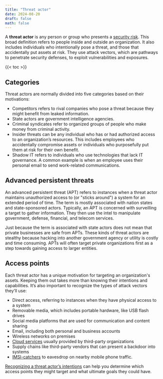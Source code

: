 ```yaml
---
title: "Threat actor"
date: 2024-08-20
draft: false
math: false
---
```


A **threat actor** is any person or group who presents a
[security risk](/security).
This broad definition refers to people inside and
outside an organization. It also includes individuals who intentionally
pose a threat, and those that accidentally put assets at risk.
They use attack vectors, which are pathways to penetrate security
defenses, to exploit vulnerabilities and exposures.

{{< toc >}}

## Categories

Threat actors are normally divided into five categories based on their
motivations:

- Competitors refers to rival companies who pose a threat because they
  might benefit from leaked information.
- State actors are government intelligence agencies.
- Criminal syndicates refer to organized groups of people who make money
  from criminal activity.
- Insider threats can be any individual who has or had authorized access
  to an organization’s resources. This includes employees who
  accidentally compromise assets or individuals who purposefully put
  them at risk for their own benefit.
- Shadow IT refers to individuals who use technologies that lack IT
  governance. A common example is when an employee uses their personal
  email to send work-related communications.

## Advanced persistent threats

An advanced persistent threat (APT) refers to instances when a threat
actor maintains unauthorized access to (or "sticks around") a system for
an extended period of time. The term is mostly associated with nation
states and state-sponsored actors. Typically, an APT is concerned with
surveilling a target to gather information. They then use the intel to
manipulate government, defense, financial, and telecom services.

Just because the term is associated with state actors does not mean that
private businesses are safe from APTs. These kinds of threat actors are
stealthy because hacking into another government agency or utility is
costly and time consuming. APTs will often target private organizations
first as a step towards gaining access to larger entities.

## Access points

Each threat actor has a unique motivation for targeting an
organization's assets. Keeping them out takes more than knowing their
intentions and capabilities. It’s also important to recognize the types
of attack vectors they’ll use:

- Direct access, referring to instances when they have physical access
  to a system
- Removable media, which includes portable hardware, like USB flash
  drives
- Social media platforms that are used for communication and content
  sharing
- Email, including both personal and business accounts
- Wireless networks on premises
- [Cloud services](/cloud-computing) usually provided by third-party
  organizations
- Supply chains like third-party vendors that can present a backdoor
  into systems
- [IMSI-catchers](/imsi-catcher) to eavesdrop on nearby mobile phone
  traffic.

[Recognizing a threat actor’s intentions](/vulnerability-assessment) can
help you determine which access points they might target and what
ultimate goals they could have.
